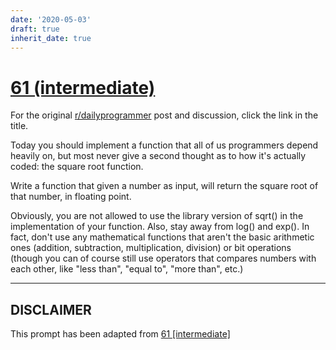 ```yaml
---
date: '2020-05-03'
draft: true
inherit_date: true
---
```


# [61 (intermediate)](https://www.reddit.com/r/dailyprogrammer/comments/uo14v/662012_challenge_61_intermediate/)

For the original [r/dailyprogrammer](https://www.reddit.com/r/dailyprogrammer/) post and discussion, click the link in the title.

Today you should implement a function that all of us programmers depend heavily on, but most never give a second thought as to how it's actually coded: the square root function. 

Write a function that given a number as input, will return the square root of that number, in floating point. 

Obviously, you are not allowed to use the library version of sqrt() in the implementation of your function. Also, stay away from log() and exp(). In fact, don't use any mathematical functions that aren't the basic arithmetic ones (addition, subtraction, multiplication, division) or bit operations (though you can of course still use operators that compares numbers with each other, like "less than", "equal to", "more than", etc.)


----
## **DISCLAIMER**
This prompt has been adapted from [61 [intermediate]](https://www.reddit.com/r/dailyprogrammer/comments/uo14v/662012_challenge_61_intermediate/
)
